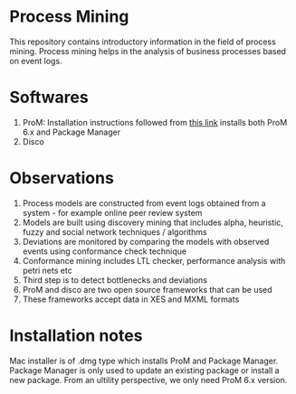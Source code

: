 # Process Mining
This repository contains introductory information in the field of process mining. Process mining helps in the analysis of business processes based on event logs. 

# Softwares
1. ProM: Installation instructions followed from [this link](http://www.promtools.org/doku.php?id=gettingstarted:installation) installs both ProM 6.x and Package Manager
2. Disco 

# Observations
1. Process models are constructed from event logs obtained from a system - for example online peer review system
2. Models are built using discovery mining that includes alpha, heuristic, fuzzy and social network techniques / algorithms
3. Deviations are monitored by comparing the models with observed events using conformance check technique
4. Conformance mining includes LTL checker, performance analysis with petri nets etc
5. Third step is to detect bottlenecks and deviations 
6. ProM and disco are two open source frameworks that can be used 
7. These frameworks accept data in XES and MXML formats

# Installation notes
Mac installer is of .dmg type which installs ProM and Package Manager. Package Manager is only used to update an existing package or install a new package. From an ultility perspective, we only need ProM 6.x version. 
